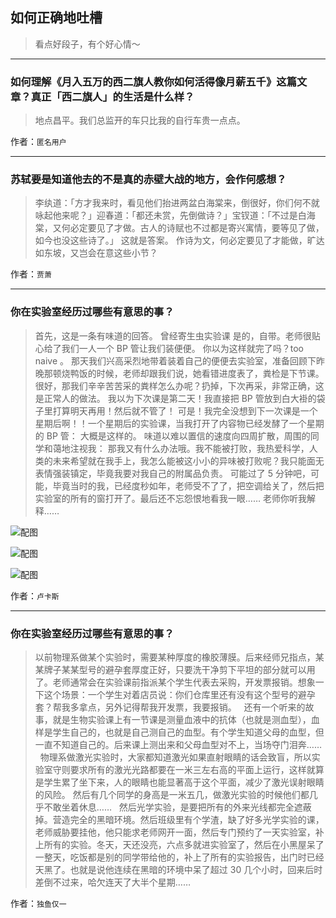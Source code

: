 ## 如何正确地吐槽

> 看点好段子，有个好心情～


 
---

### 如何理解《月入五万的西二旗人教你如何活得像月薪五千》这篇文章？真正「西二旗人」的生活是什么样？

> 地点昌平。我们总监开的车只比我的自行车贵一点点。


作者：`匿名用户`

---

### 苏轼要是知道他去的不是真的赤壁大战的地方，会作何感想？

> 李纨道：「方才我来时，看见他们抬进两盆白海棠来，倒很好，你们何不就咏起他来呢？」迎春道：「都还未赏，先倒做诗？」宝钗道：「不过是白海棠，又何必定要见了才做。古人的诗赋也不过都是寄兴寓情，要等见了做，如今也没这些诗了。」
> 这就是答案。
> 作诗为文，何必定要见了才能做，旷达如东坡，又岂会在意这些小节？


作者：`贾萧`

---

### 你在实验室经历过哪些有意思的事？

> 首先，这是一条有味道的回答。
> 曾经寄生虫实验课
> 是的，自带。老师很贴心给了我们一人一个 BP 管让我们装便便。
> 你以为这样就完了吗？too naive 。
> 那天我们兴高采烈地带着装着自己的便便去实验室，准备回顾下昨晚那顿烧鸭饭的时候，老师却跟我们说，她看错进度表了，粪检是下节课。
> 很好，那我们辛辛苦苦采的粪样怎么办呢？扔掉，下次再采，非常正确，这是正常人的做法。
> 我以为下次课是第二天！我直接把 BP 管放到白大褂的袋子里打算明天再用！然后就不管了！
> 可是！我完全没想到下一次课是一个星期后啊！！一个星期后的实验课，当我打开了内容物已经发酵了一个星期的 BP 管：
> 大概是这样的。
> 味道以难以置信的速度向四周扩散，周围的同学和蔼地注视我：
> 那我又有什么办法哦。我不能被打败，我热爱科学，人类的未来希望就在我手上，我怎么能被这小小的异味被打败呢？我只能面无表情强装镇定，毕竟我要对我自己的附属品负责。
> 可能过了 5 分钟吧，可能，毕竟当时的我，已经度秒如年，老师受不了了，把空调给关了，然后把实验室的所有的窗打开了。最后还不忘怨恨地看我一眼……
> 老师你听我解释……



![配图](http://pic2.zhimg.com/70/v2-058a50a904ad49674fd426aa2c15ce31_b.jpg)



![配图](http://pic4.zhimg.com/70/v2-df387c8a28e1a53fa34565ddd4bf6ac7_b.jpg)



![配图](http://pic2.zhimg.com/70/v2-4615d3a032149948b9019a60595a35dd_b.jpg)


作者：`卢卡斯`

---

### 你在实验室经历过哪些有意思的事？

> 以前物理系做某个实验时，需要某种厚度的橡胶薄膜。后来经师兄指点，某某牌子某某型号的避孕套厚度正好，只要洗干净剪下平坦的部分就可以用了。老师通常会在实验课前指派某个学生代表去采购，开发票报销。想象一下这个场景：一个学生对着店员说：你们仓库里还有没有这个型号的避孕套？帮我多拿点，另外记得帮我开发票，我要报销。
>  
> 还有一个听来的故事，就是生物实验课上有一节课是测量血液中的抗体（也就是测血型），血样是学生自己的，也就是自己测自己的血型。有个学生知道父母的血型，但一直不知道自己的。后来课上测出来和父母血型对不上，当场夺门泪奔……
>  
> 物理系做激光实验时，大家都知道激光如果直射眼睛的话会致盲，所以实验室守则要求所有的激光光路都要在一米三左右高的平面上运行，这样就算是学生累了坐下来，人的眼睛也能显著高于这个平面，减少了激光误射眼睛的风险。
> 然后有几个同学的身高是一米五几，做激光实验的时候他们都几乎不敢坐着休息……
>  
> 然后光学实验，是要把所有的外来光线都完全遮蔽掉。营造完全的黑暗环境。然后班级里有个学渣，缺了好多光学实验的课，老师威胁要挂他，他只能求老师网开一面，然后专门预约了一天实验室，补上所有的实验。冬天，天还没亮，六点多就进实验室了，然后在小黑屋呆了一整天，吃饭都是别的同学带给他的，补上了所有的实验报告，出门时已经天黑了。也就是说他连续在黑暗的环境中呆了超过 30 几个小时，回来后时差倒不过来，哈欠连天了大半个星期……


作者：`独鱼仅一`